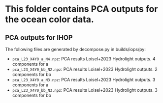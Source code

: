 # This folder contains PCA outputs for the ocean color data.


## PCA outputs for IHOP

The following files are generated by decompose.py in builds/iops/py:

  - `pca_L23_X4Y0_a_N4.npz`: PCA results Loisel+2023 Hydrolight outputs.  4 components for a
  - `pca_L23_X4Y0_bb_N2.npz`: PCA results Loisel+2023 Hydrolight outputs.  2 components for bb
  - `pca_L23_X4Y0_a_N3.npz`: PCA results Loisel+2023 Hydrolight outputs.  3 components for a
  - `pca_L23_X4Y0_bb_N3.npz`: PCA results Loisel+2023 Hydrolight outputs.  3 components for bb